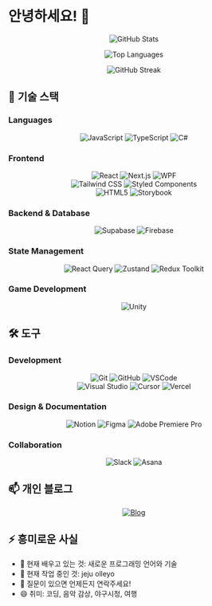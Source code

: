# 안녕하세요! 👋

<div align="center">
  
  ![GitHub Stats](https://github-readme-stats-wheat-two-37.vercel.app/api?username=mbdyjk&show_icons=true&theme=radical&count_private=true)
  
  ![Top Languages](https://github-readme-stats-wheat-two-37.vercel.app/api/top-langs/?username=mbdyjk&layout=compact&theme=radical&count_private=true&exclude_repo=mbdyjk/mbdyjk)
  
  ![GitHub Streak](https://github-readme-streak-stats.herokuapp.com/?user=mbdyjk&theme=radical&count_private=true)
  
</div>

## 🚀 기술 스택

### Languages

<div align="center">
  <img src="https://img.shields.io/badge/JavaScript-F7DF1E?style=for-the-badge&logo=javascript&logoColor=black" alt="JavaScript" />
  <img src="https://img.shields.io/badge/TypeScript-3178C6?style=for-the-badge&logo=typescript&logoColor=white" alt="TypeScript" />
  <img src="https://img.shields.io/badge/C%23-239120?style=for-the-badge&logo=c-sharp&logoColor=white" alt="C#" />
</div>

### Frontend

<div align="center">
  <img src="https://img.shields.io/badge/React-61DAFB?style=for-the-badge&logo=react&logoColor=black" alt="React" />
  <img src="https://img.shields.io/badge/Next.js-000000?style=for-the-badge&logo=next.js&logoColor=white" alt="Next.js" />
  <img src="https://img.shields.io/badge/WPF-0078D6?style=for-the-badge&logo=windows&logoColor=white" alt="WPF" />
</div>
<div align="center">
  <img src="https://img.shields.io/badge/Tailwind_CSS-38B2AC?style=for-the-badge&logo=tailwind-css&logoColor=white" alt="Tailwind CSS" />
  <img src="https://img.shields.io/badge/Styled_Components-DB7093?style=for-the-badge&logo=styled-components&logoColor=white" alt="Styled Components" />
</div>
<div align="center">
  <img src="https://img.shields.io/badge/HTML5-E34F26?style=for-the-badge&logo=html5&logoColor=white" alt="HTML5" />
  <img src="https://img.shields.io/badge/Storybook-FF4785?style=for-the-badge&logo=storybook&logoColor=white" alt="Storybook" />
</div>

### Backend & Database

<div align="center">
  <img src="https://img.shields.io/badge/Supabase-181818?style=for-the-badge&logo=supabase&logoColor=white" alt="Supabase" />
  <img src="https://img.shields.io/badge/Firebase-FFCA28?style=for-the-badge&logo=firebase&logoColor=black" alt="Firebase" />
</div>

### State Management

<div align="center">
  <img src="https://img.shields.io/badge/React_Query-FF4154?style=for-the-badge&logo=react-query&logoColor=white" alt="React Query" />
  <img src="https://img.shields.io/badge/Zustand-000000?style=for-the-badge&logo=zustand&logoColor=white" alt="Zustand" />
  <img src="https://img.shields.io/badge/Redux_Toolkit-764ABC?style=for-the-badge&logo=redux&logoColor=white" alt="Redux Toolkit" />
</div>

### Game Development

<div align="center">
  <img src="https://img.shields.io/badge/Unity-000000?style=for-the-badge&logo=unity&logoColor=white" alt="Unity" />
</div>

## 🛠️ 도구

### Development

<div align="center">
  <img src="https://img.shields.io/badge/Git-F05032?style=for-the-badge&logo=git&logoColor=white" alt="Git" />
  <img src="https://img.shields.io/badge/GitHub-181717?style=for-the-badge&logo=github&logoColor=white" alt="GitHub" />
  <img src="https://img.shields.io/badge/VSCode-007ACC?style=for-the-badge&logo=visual-studio-code&logoColor=white" alt="VSCode" />
</div>
<div align="center">
  <img src="https://img.shields.io/badge/Visual_Studio-5C2D91?style=for-the-badge&logo=visual-studio&logoColor=white" alt="Visual Studio" />
  <img src="https://img.shields.io/badge/Cursor-000000?style=for-the-badge&logo=cursor&logoColor=white" alt="Cursor" />
  <img src="https://img.shields.io/badge/Vercel-000000?style=for-the-badge&logo=vercel&logoColor=white" alt="Vercel" />
</div>

### Design & Documentation

<div align="center">
  <img src="https://img.shields.io/badge/Notion-000000?style=for-the-badge&logo=notion&logoColor=white" alt="Notion" />
  <img src="https://img.shields.io/badge/Figma-F24E1E?style=for-the-badge&logo=figma&logoColor=white" alt="Figma" />
  <img src="https://img.shields.io/badge/Adobe%20Premiere%20Pro-9999FF?style=for-the-badge&logo=adobe-premiere-pro&logoColor=white" alt="Adobe Premiere Pro" />
</div>

### Collaboration

<div align="center">
  <img src="https://img.shields.io/badge/Slack-4A154B?style=for-the-badge&logo=slack&logoColor=white" alt="Slack" />
  <img src="https://img.shields.io/badge/Asana-273347?style=for-the-badge&logo=asana&logoColor=white" alt="Asana" />
</div>

## 📫 개인 블로그

<div align="center">
  <a href="https://mbdyjk.github.io/">
    <img src="https://img.shields.io/badge/Blog-000000?style=for-the-badge&logo=github&logoColor=white" alt="Blog" />
  </a>
</div>

## ⚡ 흥미로운 사실

- 🌱 현재 배우고 있는 것: 새로운 프로그래밍 언어와 기술
- 🔭 현재 작업 중인 것: jeju olleyo
- 💬 질문이 있으면 언제든지 연락주세요!
- 😄 취미: 코딩, 음악 감상, 야구시청, 여행
